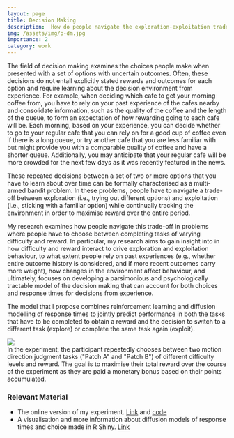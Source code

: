 ```yaml
---
layout: page
title: Decision Making
description:  How do people navigate the exploration-exploitation trade-off?
img: /assets/img/p-dm.jpg
importance: 2
category: work
---
```


The field of decision making examines the choices people make when presented with a set of options with uncertain outcomes. Often, these decisions do not entail explicitly stated rewards and outcomes for each option and require learning about the decision environment from experience. For example, when deciding which cafe to get your morning coffee from, you have to rely on your past experience of the cafes nearby and consolidate information, such as the quality of the coffee and the length of the queue, to form an expectation of how rewarding going to each cafe will be. Each morning, based on your experience, you can decide whether to go to your regular cafe that you can rely on for a good cup of coffee even if there is a long queue, or try another cafe that you are less familiar with but might provide you with a comparable quality of coffee and have a shorter queue. Additionally, you may anticipate that your regular cafe will be more crowded for the next few days as it was recently featured in the news.

These repeated decisions between a set of two or more options that you have to learn about over time can be formally characterised as a multi-armed bandit problem. In these problems, people have to navigate a trade-off between exploration (i.e., trying out different options) and exploitation (i.e., sticking with a familiar option) while continually tracking the environment in order to maximise reward over the entire period.

My research examines how people navigate this trade-off in problems where people have to choose between completing tasks of varying difficulty and reward. In particular, my research aims to gain insight into in how difficulty and reward interact to drive exploration and exploitation behaviour, to what extent people rely on past experiences (e.g., whether entire outcome history is considered, and if more recent outcomes carry more weight), how changes in the environment affect behaviour, and ultimately, focuses on developing a parsimonious and psychologically tractable model of the decision making that can account for both choices and response times for decisions from experience.

The model that I propose combines reinforcement learning and diffusion modelling of response times to jointly predict performance in both the tasks that have to be completed to obtain a reward and the decision to switch to a different task (explore) or complete the same task again (exploit).

<div class="row">
    <div class="col-sm mt-3 mt-md-0">
        <img class="img-fluid rounded z-depth-1" src="{{ '/assets/img/Exp-Exp-Rec.gif' | relative_url }}"/>
    </div>
</div>
<div class="caption">
    In the experiment, the participant repeatedly chooses between two motion direction judgment tasks ("Patch A" and "Patch B") of different difficulty levels and reward. The goal is to maximise their total reward over the course of the experiment as they are paid a monetary bonus based on their points accumulated.
</div>

### Relevant Material
* The online version of my experiment. <a href="https://exp-exp-289600.ts.r.appspot.com/">Link</a> and <a href="https://github.com/dbrhln/EXP-EXP-ONLINE-2020">code</a>
* A visualisation and more information about diffusion models of response times and choice made in R Shiny. <a href="https://dbrhln.shinyapps.io/simulate-DDM/">Link</a>

